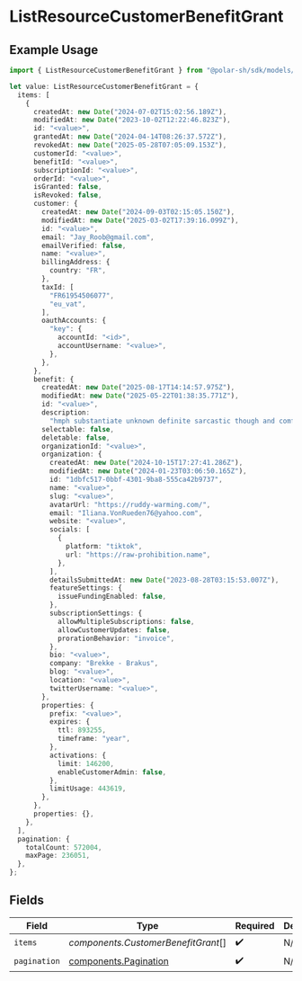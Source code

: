 # ListResourceCustomerBenefitGrant

## Example Usage

```typescript
import { ListResourceCustomerBenefitGrant } from "@polar-sh/sdk/models/components/listresourcecustomerbenefitgrant.js";

let value: ListResourceCustomerBenefitGrant = {
  items: [
    {
      createdAt: new Date("2024-07-02T15:02:56.189Z"),
      modifiedAt: new Date("2023-10-02T12:22:46.823Z"),
      id: "<value>",
      grantedAt: new Date("2024-04-14T08:26:37.572Z"),
      revokedAt: new Date("2025-05-28T07:05:09.153Z"),
      customerId: "<value>",
      benefitId: "<value>",
      subscriptionId: "<value>",
      orderId: "<value>",
      isGranted: false,
      isRevoked: false,
      customer: {
        createdAt: new Date("2024-09-03T02:15:05.150Z"),
        modifiedAt: new Date("2025-03-02T17:39:16.099Z"),
        id: "<value>",
        email: "Jay_Roob@gmail.com",
        emailVerified: false,
        name: "<value>",
        billingAddress: {
          country: "FR",
        },
        taxId: [
          "FR61954506077",
          "eu_vat",
        ],
        oauthAccounts: {
          "key": {
            accountId: "<id>",
            accountUsername: "<value>",
          },
        },
      },
      benefit: {
        createdAt: new Date("2025-08-17T14:14:57.975Z"),
        modifiedAt: new Date("2025-05-22T01:38:35.771Z"),
        id: "<value>",
        description:
          "hmph substantiate unknown definite sarcastic though and comfortable",
        selectable: false,
        deletable: false,
        organizationId: "<value>",
        organization: {
          createdAt: new Date("2024-10-15T17:27:41.286Z"),
          modifiedAt: new Date("2024-01-23T03:06:50.165Z"),
          id: "1dbfc517-0bbf-4301-9ba8-555ca42b9737",
          name: "<value>",
          slug: "<value>",
          avatarUrl: "https://ruddy-warming.com/",
          email: "Iliana.VonRueden76@yahoo.com",
          website: "<value>",
          socials: [
            {
              platform: "tiktok",
              url: "https://raw-prohibition.name",
            },
          ],
          detailsSubmittedAt: new Date("2023-08-28T03:15:53.007Z"),
          featureSettings: {
            issueFundingEnabled: false,
          },
          subscriptionSettings: {
            allowMultipleSubscriptions: false,
            allowCustomerUpdates: false,
            prorationBehavior: "invoice",
          },
          bio: "<value>",
          company: "Brekke - Brakus",
          blog: "<value>",
          location: "<value>",
          twitterUsername: "<value>",
        },
        properties: {
          prefix: "<value>",
          expires: {
            ttl: 893255,
            timeframe: "year",
          },
          activations: {
            limit: 146200,
            enableCustomerAdmin: false,
          },
          limitUsage: 443619,
        },
      },
      properties: {},
    },
  ],
  pagination: {
    totalCount: 572004,
    maxPage: 236051,
  },
};
```

## Fields

| Field                                                          | Type                                                           | Required                                                       | Description                                                    |
| -------------------------------------------------------------- | -------------------------------------------------------------- | -------------------------------------------------------------- | -------------------------------------------------------------- |
| `items`                                                        | *components.CustomerBenefitGrant*[]                            | :heavy_check_mark:                                             | N/A                                                            |
| `pagination`                                                   | [components.Pagination](../../models/components/pagination.md) | :heavy_check_mark:                                             | N/A                                                            |